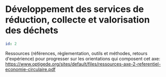 # Développement des services de réduction, collecte et valorisation des déchets
```yaml
id: 2
```
Ressources (références, règlementation, outils et méthodes, retours d'expérience) pour progresser sur les orientations qui composent cet axe: https://www.optigede.org/sites/default/files/ressources-axe-2-referentiel-economie-circulaire.pdf
